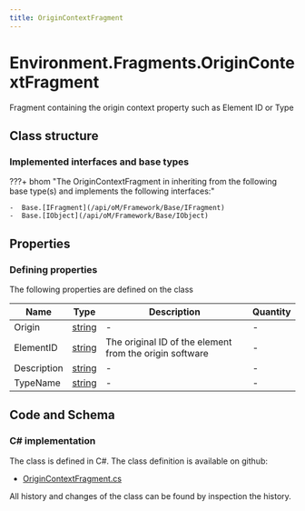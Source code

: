 ```yaml
---
title: OriginContextFragment
---
```


# Environment.Fragments.OriginContextFragment

Fragment containing the origin context property such as Element ID or Type

## Class structure

### Implemented interfaces and base types

???+ bhom "The OriginContextFragment in inheriting from the following base type(s) and implements the following interfaces:"

    -  Base.[IFragment](/api/oM/Framework/Base/IFragment)
    -  Base.[IObject](/api/oM/Framework/Base/IObject)


## Properties



### Defining properties

The following properties are defined on the class

| Name             | Type             | Description      | Quantity         |
|------------------|------------------|------------------|------------------|
| Origin | [string](https://learn.microsoft.com/en-us/dotnet/api/System.String?view=netstandard-2.0) | - | - |
| ElementID | [string](https://learn.microsoft.com/en-us/dotnet/api/System.String?view=netstandard-2.0) | The original ID of the element from the origin software | - |
| Description | [string](https://learn.microsoft.com/en-us/dotnet/api/System.String?view=netstandard-2.0) | - | - |
| TypeName | [string](https://learn.microsoft.com/en-us/dotnet/api/System.String?view=netstandard-2.0) | - | - |


## Code and Schema

### C# implementation

The class is defined in C#. The class definition is available on github:

- [OriginContextFragment.cs](https://github.com/BHoM/BHoM/blob/develop/Environment_oM/Fragments\OriginContextFragment.cs)

All history and changes of the class can be found by inspection the history.
